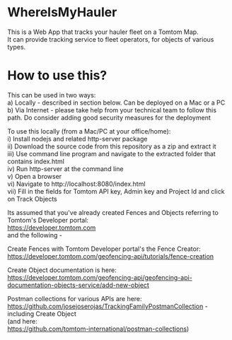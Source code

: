 # WhereIsMyHauler
This is a Web App that tracks your hauler fleet on a Tomtom Map.\
It can provide tracking service to fleet operators, for objects of various types.


# How to use this?
This can be used in two ways:\
a) Locally - described in section below. Can be deployed on a Mac or a PC\
b) Via Internet - please take help from your technical team to follow this path. Do consider adding good security measures for the deployment

To use this locally (from a Mac/PC at your office/home):\
i)     Install nodejs and related http-server package\
ii)    Download the source code from this repository as a zip and extract it\
iii)   Use command line program and navigate to the extracted folder that contains index.html\
iv)    Run http-server at the command line\
v)     Open a browser\
vi)    Navigate to http://localhost:8080/index.html \
vii)   Fill in the fields for Tomtom API key, Admin key and Project Id and click on Track Objects


Its assumed that you've already created Fences and Objects referring to Tomtom's Developer portal:\
https://developer.tomtom.com \
and the following - 

Create Fences with Tomtom Developer portal's the Fence Creator:\
https://developer.tomtom.com/geofencing-api/tutorials/fence-creation


Create Object documentation is here:\
https://developer.tomtom.com/geofencing-api/geofencing-api-documentation-objects-service/add-new-object

Postman collections for various APIs are here:\
https://github.com/josejoserojas/TrackingFamilyPostmanCollection - including Create Object\
(and here:\
https://github.com/tomtom-international/postman-collections)

